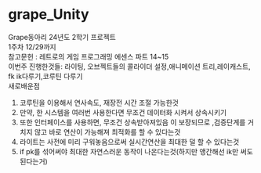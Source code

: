 # grape_Unity<br/>
Grape동아리 24년도 2학기 프로젝트<br/>
1주차 12/29까지<br/>
참고문헌 : 레트로의 게임 프로그래밍 에센스 파트 14~15<br/>
이번주 진행한것들: 라이팅, 오브젝트들의 콜라이더 설정,애니메이션 트리,레이캐스트, fk ik다루기,코루틴 다루기<br/>
새로배운점<br/>
1. 코루틴을 이용해서 연사속도, 재장전 시간 조절 가능한것<br/>
2. 만약, 한 시스템을 여러번 사용한다면 무조건 데이터화 시켜서 상속시키기<br/>
3. 또한 인터페이스를 사용하면, 무조건 상속받아져있음 이 보장되므로 ,검증단계를 거치지 않고 바로 연산이 가능해져 최적화를 할 수 있다는것<br/>
4. 라이트는 사전에 미리 구워놓음으로써 실시간연산을 최대한 덜 할 수 있다는것<br/>
5. if pk를 섞어써야 최대한 자연스러운 동작이 나온다는것(하지만 앵간해선 ik만 써도 된다는거)<br/>
